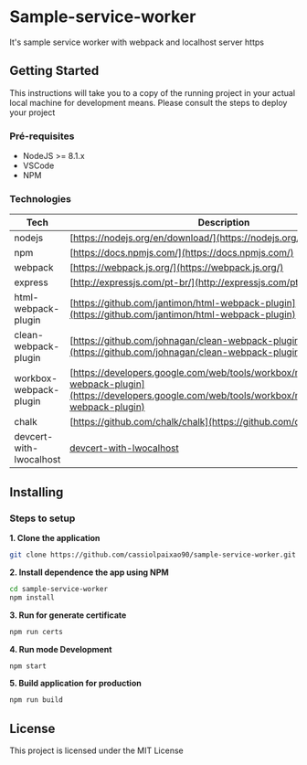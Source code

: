 # Sample-service-worker

It's sample service worker with webpack and localhost server https

## Getting Started

This instructions will take you to a copy of the running project in your actual local machine for development means.
Please consult the steps to deploy your project

### Pré-requisites

- NodeJS >= 8.1.x
- VSCode
- NPM
 
### Technologies

| Tech | Description |
| --- | --- |
| nodejs | [https://nodejs.org/en/download/](https://nodejs.org/en/download/) |
| npm | [https://docs.npmjs.com/](https://docs.npmjs.com/)  |
| webpack | [https://webpack.js.org/](https://webpack.js.org/)  |
| express | [http://expressjs.com/pt-br/](http://expressjs.com/pt-br/) |
| html-webpack-plugin | [https://github.com/jantimon/html-webpack-plugin](https://github.com/jantimon/html-webpack-plugin) |
| clean-webpack-plugin  | [https://github.com/johnagan/clean-webpack-plugin](https://github.com/johnagan/clean-webpack-plugin) |
| workbox-webpack-plugin | [https://developers.google.com/web/tools/workbox/modules/workbox-webpack-plugin](https://developers.google.com/web/tools/workbox/modules/workbox-webpack-plugin) |
| chalk | [https://github.com/chalk/chalk](https://github.com/chalk/chalk) |
| devcert-with-lwocalhost | [devcert-with-lwocalhost](devcert-with-lwocalhost) |


## Installing

### Steps to setup

**1. Clone the application**

```bash
git clone https://github.com/cassiolpaixao90/sample-service-worker.git
```

**2. Install dependence the app using NPM**

```bash
cd sample-service-worker
npm install
```
**3. Run for generate certificate**

```bash
npm run certs
```

**4. Run mode Development**

```bash
npm start
```

**5. Build application for production**

```bash
npm run build
```
## License

This project is licensed under the MIT License





